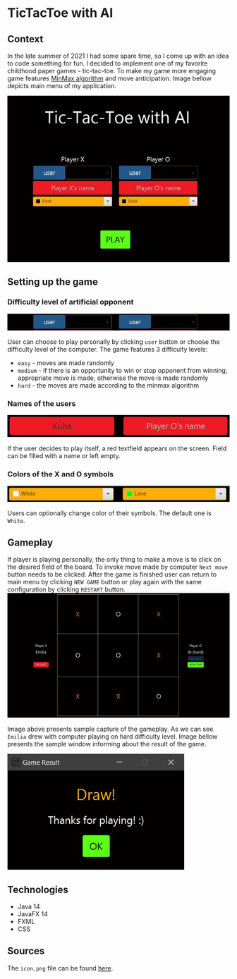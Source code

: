 # TicTacToe with AI

## Context

In the late summer of 2021 I had some spare time, so I come up with an idea to code something for fun. I decided to
implement one of my favorite childhood paper games - tic-tac-toe. To make my game more engaging game
features [MinMax algorithm](https://en.wikipedia.org/wiki/Minimax) and move anticipation. Image bellow depicts main menu of my application.

![](images/screenshot1.jpg)

## Setting up the game

### Difficulty level of artificial opponent

![](images/screenshot2.jpg)

User can choose to play personally by clicking `user` button or choose the difficulty level of the computer. The game
features 3 difficulty levels:

- `easy` - moves are made randomly
- `medium` - if there is an opportunity to win or stop opponent from winning, appropriate move is made, otherwise the
  move is made randomly
- `hard` - the moves are made according to the minmax algorithm

### Names of the users

![](images/screenshot3.jpg)

If the user decides to play itself, a red textfield appears on the screen. Field can be filled with a name or left
empty.

### Colors of the X and O symbols

![](images/screenshot4.jpg)

Users can optionally change color of their symbols. The default one is `White`.

## Gameplay

If player is playing personally, the only thing to make a move is to click on the desired field of the board. To invoke
move made by computer `Next move` button needs to be clicked. After the game is finished user can return to main menu by
clicking `NEW GAME` button or play again with the same configuration by clicking `RESTART` button.
![](images/screenshot5.jpg)

Image above presents sample capture of the gameplay. As we can see `Emilia` drew with computer playing on hard
difficulty level. Image bellow presents the sample window informing about the result of the game.

![](images/screenshot6.jpg)

## Technologies 
- Java 14
- JavaFX 14
- FXML
- CSS

## Sources
The `icon.png` file can be found [here](https://cdn0.iconfinder.com/data/icons/web-ui-vol-4/64/tic_tac_toe-512.png).





